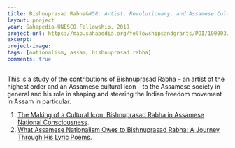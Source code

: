 ```yaml
---
title: Bishnuprasad Rabha&#58; Artist, Revolutionary, and Assamese Cultural Icon
layout: project
year: Sahapedia-UNESCO Fellowship, 2019 
project-url: https://map.sahapedia.org/fellowshipsandgrants/POI/100003/11405
excerpt: 
project-image: 
tags: [nationalism, assam, bishnuprasad rabha]
comments: true
---
```

This is a study of the contributions of Bishnuprasad Rabha – an artist of the highest order and an Assamese cultural icon – to the Assamese society in general and his role in shaping and steering the Indian freedom movement in Assam in particular. <br>


1. <a href="https://map.sahapedia.org/search/article/The%20Making%20of%20a%20Cultural%20Icon:%20Bishnuprasad%20Rabha%20in%20Assamese%20National%20Consciousness/11406">The Making of a Cultural Icon: Bishnuprasad Rabha in Assamese National Consciousness</a>. <br>
2. <a href="https://map.sahapedia.org/search/article/What%20Assamese%20Nationalism%20Owes%20to%20Bishnuprasad%20Rabha:%20A%20Journey%20Through%20His%20Lyric%20Poems%20/11408">What Assamese Nationalism Owes to Bishnuprasad Rabha: A Journey Through His Lyric Poems</a>.